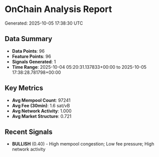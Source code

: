 # OnChain Analysis Report
Generated: 2025-10-05 17:38:30 UTC

## Data Summary
- **Data Points**: 96
- **Feature Points**: 96
- **Signals Generated**: 1
- **Time Range**: 2025-10-04 05:20:31.137833+00:00 to 2025-10-05 17:38:28.781798+00:00

## Key Metrics
- **Avg Mempool Count**: 97241
- **Avg Fee (30min)**: 1.6 sat/vB
- **Avg Network Activity**: 1.000
- **Avg Market Structure**: 0.721

## Recent Signals
- **BULLISH** (0.40) - High mempool congestion; Low fee pressure; High network activity
